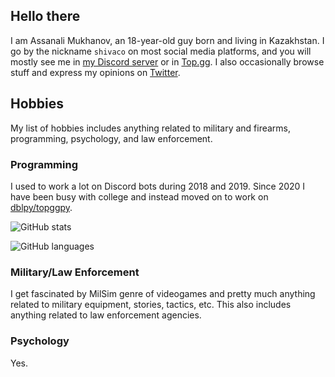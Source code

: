## Hello there

I am Assanali Mukhanov, an 18-year-old guy born and living in Kazakhstan. I go by the nickname `shivaco` on most social media platforms, and you will mostly see me in [my Discord server](https://discord.gg/YYtpYBr) or in [Top.gg](https://discord.gg/EYHTgJX). I also occasionally browse stuff and express my opinions on [Twitter](https://twitter.com/shivaco_).

## Hobbies
My list of hobbies includes anything related to military and firearms, programming, psychology, and law enforcement.

### Programming
I used to work a lot on Discord bots during 2018 and 2019. Since 2020 I have been busy with college and instead moved on to work on [dblpy/topggpy](https://github.com/top-gg/python-sdk).

![GitHub stats](https://github-readme-stats.vercel.app/api?username=anuraghazra&show_icons=true)

![GitHub languages](https://github-readme-stats.vercel.app/api/top-langs/?username=shivaco)

### Military/Law Enforcement
I get fascinated by MilSim genre of videogames and pretty much anything related to military equipment, stories, tactics, etc. This also includes anything related to law enforcement agencies.

### Psychology
Yes.
<!--**shivaco/shivaco** is a ✨ _special_ ✨ repository because its `README.md` (this file) appears on your GitHub profile. -->

